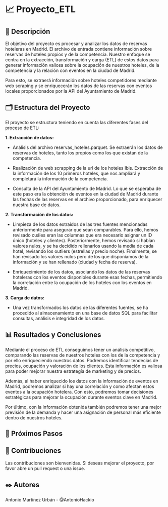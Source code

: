 # 📈 Proyecto_ETL

## 📖 Descripción

El objetivo del proyecto es procesar y analizar los datos de reservas hoteleras en Madrid. El archivo de entrada contiene información sobre reservas de hoteles propios y de la competencia. Nuestro enfoque se centra en la extracción, transformación y carga (ETL) de estos datos para generar información valiosa sobre la ocupación de nuestros hoteles, de la competencia y la relación con eventos en la ciudad de Madrid.

Para esto, se extraerá información sobre hoteles competidores mediante web scraping y se enriquecerán los datos de las reservas con eventos locales proporcionados por la API del Ayuntamiento de Madrid.

## 🗂️ Estructura del Proyecto

El proyecto se estructura teniendo en cuenta las diferentes fases del proceso de ETL:

**1. Extracción de datos:**
   - Análisis del archivo reservas_hoteles.parquet.
Se extraerán los datos de reservas de hoteles, tanto los propios como los que existan de la competencia.

  - Realización de web scrapping de la url de  los hoteles Ibis.
Extracción de la información de los 10 primeros hoteles, que nos ampliará y completará la información de la competencia.

  - Consulta de  la API del Ayuntamiento de Madrid.
Lo que se esperaba de este paso era la obtención de eventos en la ciudad de Madrid durante las fechas de las reservas en el archivo proporcionado, para enriquecer nuestra base de datos.

**2. Transformación de los datos:**
  - Limpieza de los datos extraídos de las tres fuentes mencionadas anteriormente para asegurar que sean comparables.
Para ello, hemos revisado cuáles eran las columnas que era necesario asignar un ID único (hoteles y clientes).
Posteriormente, hemos revisado si  habían valores nulos, y se ha decidido rellenarlos usando la media de cada hotel, revisando los outliers (estrellas y precio noche).
Finalmente, se han revisado los valores nulos pero de los que disponíamos de la información y se han rellenado (ciudad y fecha de reserva).

  - Enriquecimiento de los datos, asociando los datos de las reservas hoteleras con los eventos disponibles durante esas fechas, permitiendo la correlación entre la ocupación de los hoteles con los eventos en Madrid.

**3. Carga de datos:**
   - Una vez transformados los datos de las diferentes fuentes, se ha procedido al almacenamiento en una base de datos SQL para facilitar consultas, análisis e integridad de los datos.

## 📊 Resultados y Conclusiones

Mediante el proceso de ETL conseguimos tener un análisis competitivo, comparando las reservas de nuestros hoteles con los de la competencia y por ello enriqueciendo nuestros datos. Podremos identificar tendecias de precios, ocupación y valoración de los clientes. Esta información es valiosa para poder mejorar nuestra estrategía de marketing y de precios.

Además, al haber enriquecido los datos con la información de eventos en Madrid, podremos analizar si hay una correlación y como afectan estos eventos a la ocupación hotelera. Con esto, podremos tomar decisiones estratégicas para mejorar la ocupación durante eventos clave en Madrid.

Por último, con la información obtenida también podremos tener una mejor previsión de la demanda y hacer una asignación de personal más eficiente dentro de nuestros hoteles.


## 🔄 Próximos Pasos




## 🤝 Contribuciones
Las contribuciones son bienvenidas. Si deseas mejorar el proyecto, por favor abre un pull request o una issue.

## ✒️ Autores
Antonio Martínez Urbán - @AntonioHackio